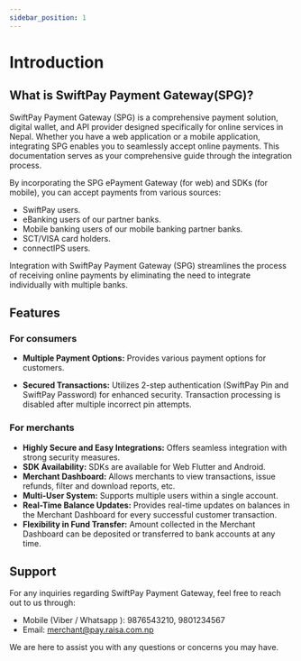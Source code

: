 ```yaml
---
sidebar_position: 1
---
```


# Introduction

## What is SwiftPay Payment Gateway(SPG)?

SwiftPay Payment Gateway (SPG) is a comprehensive payment solution, digital wallet, and API provider designed specifically for online services in Nepal. Whether you have a web application or a mobile application, integrating SPG enables you to seamlessly accept online payments. This documentation serves as your comprehensive guide through the integration process.

By incorporating the SPG ePayment Gateway (for web) and SDKs (for mobile), you can accept payments from various sources:

- SwiftPay users.
- eBanking users of our partner banks.
- Mobile banking users of our mobile banking partner banks.
- SCT/VISA card holders.
- connectIPS users.

Integration with SwiftPay Payment Gateway (SPG) streamlines the process of receiving online payments by eliminating the need to integrate individually with multiple banks.

## Features

### For consumers
- **Multiple Payment Options:** Provides various payment options for customers.

- **Secured Transactions:** Utilizes 2-step authentication (SwiftPay Pin and SwiftPay Password) for enhanced security. Transaction processing is disabled after multiple incorrect pin attempts.

### For merchants
- **Highly Secure and Easy Integrations:** Offers seamless integration with strong security measures.
- **SDK Availability:** SDKs are available for Web Flutter and Android.
- **Merchant Dashboard:** Allows merchants to view transactions, issue refunds, filter and download reports, etc.
- **Multi-User System:** Supports multiple users within a single account.
- **Real-Time Balance Updates:** Provides real-time updates on balances in the Merchant Dashboard for every successful customer transaction.
- **Flexibility in Fund Transfer:** Amount collected in the Merchant Dashboard can be deposited or transferred to bank accounts at any time.

## Support
For any inquiries regarding SwiftPay Payment Gateway, feel free to reach out to us through:

- Mobile (Viber / Whatsapp ): 9876543210, 9801234567
- Email: merchant@pay.raisa.com.np

We are here to assist you with any questions or concerns you may have.